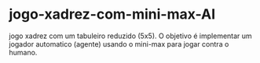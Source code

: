 # jogo-xadrez-com-mini-max-AI
 jogo xadrez com um tabuleiro reduzido (5x5). O objetivo é implementar um jogador automatico (agente) usando o mini-max para jogar contra o humano. 
